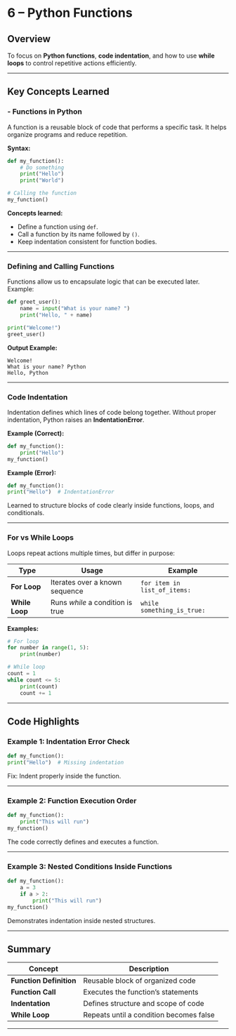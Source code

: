 # 6 – Python Functions 

## Overview
To focus on **Python functions**, **code indentation**, and how to use **while loops** to control repetitive actions efficiently.  

---

##  Key Concepts Learned

###  - **Functions in Python**
A function is a reusable block of code that performs a specific task. It helps organize programs and reduce repetition.

**Syntax:**
```python
def my_function():
    # Do something
    print("Hello")
    print("World")

# Calling the function
my_function()
```
**Concepts learned:**
- Define a function using `def`.
- Call a function by its name followed by `()`.
- Keep indentation consistent for function bodies.

---

### **Defining and Calling Functions**
Functions allow us to encapsulate logic that can be executed later.  
Example:

```python
def greet_user():
    name = input("What is your name? ")
    print("Hello, " + name)

print("Welcome!")
greet_user()
```
**Output Example:**
```
Welcome!
What is your name? Python
Hello, Python
```

---

### **Code Indentation**
Indentation defines which lines of code belong together. Without proper indentation, Python raises an **IndentationError**.

**Example (Correct):**
```python
def my_function():
    print("Hello")
my_function()
```

**Example (Error):**
```python
def my_function():
print("Hello")  # IndentationError
```

Learned to structure blocks of code clearly inside functions, loops, and conditionals.

---

### **For vs While Loops**
Loops repeat actions multiple times, but differ in purpose:

| Type | Usage | Example |
|------|--------|----------|
| **For Loop** | Iterates over a known sequence | `for item in list_of_items:` |
| **While Loop** | Runs *while* a condition is true | `while something_is_true:` |

**Examples:**
```python
# For loop
for number in range(1, 5):
    print(number)

# While loop
count = 1
while count <= 5:
    print(count)
    count += 1
```

---


## Code Highlights

### Example 1: Indentation Error Check
```python
def my_function():
print("Hello")  # Missing indentation
```
Fix: Indent properly inside the function.

---

### Example 2: Function Execution Order
```python
def my_function():
    print("This will run")
my_function()
```
The code correctly defines and executes a function.

---

### Example 3: Nested Conditions Inside Functions
```python
def my_function():
    a = 3
    if a > 2:
        print("This will run")
my_function()
```
Demonstrates indentation inside nested structures.

---

## Summary

| Concept | Description |
|----------|--------------|
| **Function Definition** | Reusable block of organized code |
| **Function Call** | Executes the function’s statements |
| **Indentation** | Defines structure and scope of code |
| **While Loop** | Repeats until a condition becomes false |


---
